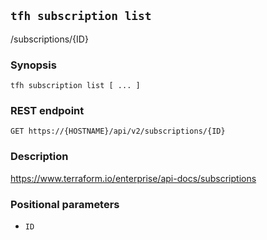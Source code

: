 ## `tfh subscription list`

/subscriptions/{ID}

### Synopsis

    tfh subscription list [ ... ]

### REST endpoint

    GET https://{HOSTNAME}/api/v2/subscriptions/{ID}

### Description

https://www.terraform.io/enterprise/api-docs/subscriptions

### Positional parameters

* `ID`


